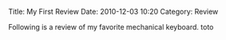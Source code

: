 Title: My First Review
Date: 2010-12-03 10:20
Category: Review

Following is a review of my favorite mechanical keyboard. toto
